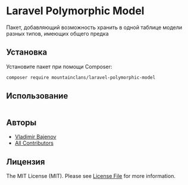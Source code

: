 # Laravel Polymorphic Model

Пакет, добавляющий возможность хранить в одной таблице модели разных типов, имеющих общего предка

## Установка

Установите пакет при помощи Composer:

```bash
composer require mountainclans/laravel-polymorphic-model
```

## Использование

```php

```

## Авторы

- [Vladimir Bajenov](https://github.com/mountainclans)
- [All Contributors](../../contributors)

## Лицензия

The MIT License (MIT). Please see [License File](LICENSE.md) for more information.
